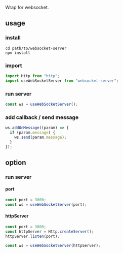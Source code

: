 Wrap for websocket.

## usage

### install

```
cd path/to/websocket-server
npm install
```

### import

```ts
import Http from "http";
import useWebSocketServer from "websocket-server";
```

### run server

```ts
const ws = useWebSocketServer();
```

### add callback / send message

```ts
ws.addOnMessage((param) => {
  if (param.message) {
    ws.send(param.message);
  }
});
```

## option

### run server

#### port

```ts
const port = 3000;
const ws = useWebSocketServer(port);
```

#### httpServer

```ts
const port = 3000;
const httpServer = Http.createServer();
httpServer.listen(port);

const ws = useWebSocketServer(httpServer);
```
